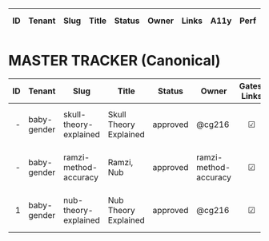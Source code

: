 | ID | Tenant | Slug | Title | Status | Owner | Links | A11y | Perf | Citations | Parity | Moderation | Last Updated |
|---:|:------:|:-----|:------|:------:|:-----:|:----:|:---:|:----:|:---------:|:------:|:----------:|:-------------:|
# MASTER TRACKER (Canonical)
| ID | Tenant | Slug | Title | Status | Owner | Gates: Links | A11y | Perf | Citations | Parity | Moderation | Last Updated |
|---:|--------|------|-------|--------|-------|:------------:|:----:|:----:|:---------:|:------:|:----------:|:------------:|
| - | baby-gender | skull-theory-explained | Skull Theory Explained | approved | @cg216 | ☑ | ☑ | ☑ | ☑ | ☑ | ☑ | 2025-10-08 16:39:29 UTC |
| - | baby-gender | ramzi-method-accuracy | Ramzi, Nub | approved | ramzi-method-accuracy | ☑ | ☑ | ☑ | ☑ | ☑ | ☑ | 2025-10-08 16:21:50 UTC |
| 1 | baby-gender | nub-theory-explained | Nub Theory Explained | approved | @cg216 | ☑ | ☑ | ☑ | ☑ | ☑ | ☑ | 2025-10-08 16:39:28 UTC |
